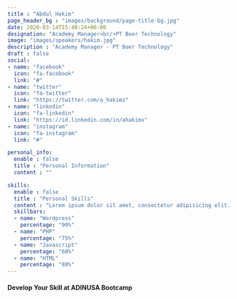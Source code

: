 ```yaml
---
title : "Abdul Hakim"
page_header_bg : "images/background/page-title-bg.jpg"
date: 2020-03-14T15:40:24+06:00
designation: "Academy Manager<br/>PT Boer Technology"
image: "images/speakers/hakim.jpg"
description : "Academy Manager - PT Boer Technology"
draft : false
social:
- name: "facebook"
  icon: "fa-facebook"
  link: "#"
- name: "twitter"
  icon: "fa-twitter"
  link: "https://twitter.com/a_hakimz"
- name: "linkedin"
  icon: "fa-linkedin"
  link: "https://id.linkedin.com/in/ahakimx"
- name: "instagram"
  icon: "fa-instagram"
  link: "#"

personal_info:
  enable : false
  title : "Personal Information"
  content : ""

skills:
  enable : false
  title : "Personal Skills"
  content : "Lorem ipsum dolor sit amet, consectetur adipisicing elit. Excepturi explicabo suscipit deleniti voluptatum quos nostrum iure doloremque."
  skillbars:
  - name: "Wordpress"
    percentage: "90%"
  - name: "PHP"
    percentage: "75%"
  - name: "Javascript"
    percentage: "60%"
  - name: "HTML"
    percentage: "80%"
---
```

#### Develop Your Skill at ADINUSA Bootcamp
